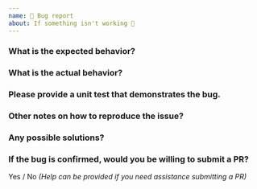 ```yaml
---
name: 🐜 Bug report
about: If something isn't working 🔧
---
```


### What is the expected behavior?

### What is the actual behavior?

### Please provide a unit test that demonstrates the bug.

### Other notes on how to reproduce the issue?

### Any possible solutions?

### If the bug is confirmed, would you be willing to submit a PR?

Yes / No _(Help can be provided if you need assistance submitting a PR)_
